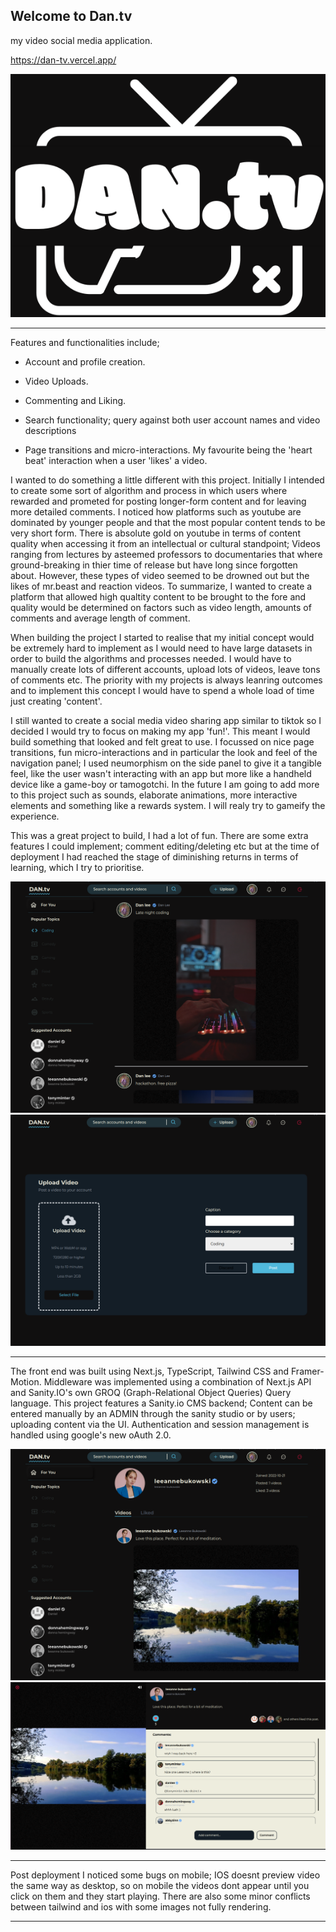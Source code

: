 ## Welcome to Dan.tv

my video social media application.

https://dan-tv.vercel.app/

<img src="./public/logo.png" alt="logo image">

---

Features and functionalities include;

- Account and profile creation.

- Video Uploads.

- Commenting and Liking.

- Search functionality; query against both user account names and video descriptions

- Page transitions and micro-interactions. My favourite being the 'heart beat' interaction when a user 'likes' a video.

I wanted to do something a little different with this project. Initially I intended to create some sort of algorithm and process in which users where rewarded and prometed for posting longer-form content and for leaving more detailed comments.
I noticed how platforms such as youtube are dominated by younger people and that the most popular content tends to be very short form.
There is absolute gold on youtube in terms of content quality when accessing it from an intellectual or cultural standpoint; Videos ranging from lectures by asteemed professors to documentaries that where ground-breaking in thier time of release but have long since forgotten about. However, these types of video seemed to be drowned out but the likes of mr.beast and reaction videos.
To summarize, I wanted to create a platform that allowed high qualtity content to be brought to the fore and quality would be determined on factors such as video length, amounts of comments and average length of comment.

When building the project I started to realise that my initial concept would be extremely hard to implement as I would need to have large datasets in order to build the algorithms and processes needed. I would have to manually create lots of different accounts, upload lots of videos, leave tons of comments etc.
The priority with my projects is always leanring outcomes and to implement this concept I would have to spend a whole load of time just creating 'content'.

I still wanted to create a social media video sharing app similar to tiktok so I decided I would try to focus on making my app 'fun!'. This meant I would build something that looked and felt great to use. I focussed on nice page transitions, fun micro-interactions and in particular the look and feel of the navigation panel; I used neumorphism on the side panel to give it a tangible feel, like the user wasn't interacting with an app but more like a handheld device like a game-boy or tamogotchi. In the future I am going to add more to this project such as sounds, elaborate animations, more interactive elements and something like a rewards system. I will realy try to gameify the experience.

This was a great project to build, I had a lot of fun. There are some extra features I could implement; comment editing/deleting etc but at the time of deployment I had reached the stage of diminishing returns in terms of learning, which I try to prioritise.

<img src="./public/one.png" alt="ui image">
<img src="./public/two.png" alt="ui image">

---

The front end was built using Next.js, TypeScript, Tailwind CSS and Framer-Motion.
Middleware was implemented using a combination of Next.js API and Sanity.IO's own GROQ (Graph-Relational Object Queries) Query language.
This project features a Sanity.io CMS backend; Content can be entered manually by an ADMIN through the sanity studio or by users; uploading content via the UI.
Authentication and session management is handled using google's new oAuth 2.0.

<img src="./public/three.png" alt="ui image">
<img src="./public/four.png" alt="ui image">

---

Post deployment I noticed some bugs on mobile; IOS doesnt preview video the same way as desktop, so on mobile the videos dont appear until you click on them and they start playing. There are also some minor conflicts between tailwind and ios with some images not fully rendering.

---
